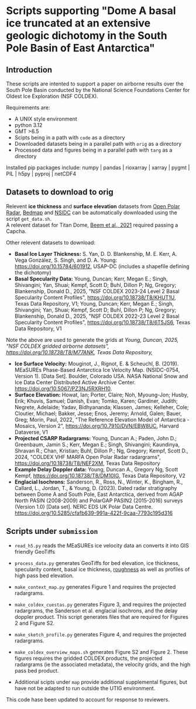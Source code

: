# Scripts supporting "Dome A basal ice truncated at an extensive geologic dichotomy in the South Pole Basin of East Antarctica"

## Introduction
These scripts are intented to support a paper on airborne results over the South Pole Basin conducted by the National Science Foundations Center for Oldest Ice Exploration (NSF COLDEX).

Requirements are:
* A UNIX style environment
* python 3.12
* GMT >6.5
* Scipts being in a path with `code` as a directory
* Downloaded datasets being in a parallel path with `orig` as a directory
* Processed data and figures being in a parallel path with `targ` as a directory

Installed pip packages include:
numpy | pandas | rioxarray | xarray | pygmt | PIL | h5py | pyproj | netCDF4

## Datasets to download to orig
Relevent **ice thickness** and **surface elevation** datasets from [Open Polar Radar](https://www.openpolarradar.org), [Bedmap](https://www.bas.ac.uk/project/bedmap/) and [NSIDC](https://nsidc.org/data/atl14/versions/4) can be automatically downloaded using the script `get_data.sh`.  
A relevent dataset for Titan Dome, [Beem et al., 2021](https://doi.org/10.15784/601437) required passing a Capcha.

Other relevent datasets to download:
* **Basal Ice Layer Thickness:** S. Yan, D. D. Blankenship, M. E. Kerr, A. Vega González, S. Singh, and D. A. Young: https://doi.org/10.15784/601912, USAP-DC (includes a shapefile defining the dichotomy)
* **Basal Specularity Data:** Young, Duncan; Kerr, Megan E.; Singh, Shivangini; Yan, Shuai; Kempf, Scott D; Buhl, Dillon P; Ng, Gregory; Blankenship, Donald D., 2025, "NSF COLDEX 2023-24 Level 2 Basal Specularity Content Profiles", https://doi.org/10.18738/T8/KHUT1U, Texas Data Repository, V1; Young, Duncan; Kerr, Megan E.; Singh, Shivangini; Yan, Shuai; Kempf, Scott D; Buhl, Dillon P; Ng, Gregory; Blankenship, Donald D., 2025, "NSF COLDEX 2022-23 Level 2 Basal Specularity Content Profiles", https://doi.org/10.18738/T8/6T5JS6, Texas Data Repository, V1

Note the above are used to generate the grids at *Young, Duncan, 2025, "NSF COLDEX gridded airborne datasets", https://doi.org/10.18738/T8/M77ANK, Texas Data Repository,*
* **Ice Surface Velocity:** Mouginot, J., Rignot, E. & Scheuchl, B. (2019). MEaSUREs Phase-Based Antarctica Ice Velocity Map. (NSIDC-0754, Version 1). [Data Set]. Boulder, Colorado USA. NASA National Snow and Ice Data Center Distributed Active Archive Center. https://doi.org/10.5067/PZ3NJ5RXRH10.
* **Surface Elevation:** Howat, Ian; Porter, Claire; Noh, Myoung-Jon; Husby, Erik; Khuvis, Samuel; Danish, Evan; Tomko, Karen; Gardiner, Judith; Negrete, Adelaide; Yadav, Bidhyananda; Klassen, James; Kelleher, Cole; Cloutier, Michael; Bakker, Jesse; Enos, Jeremy; Arnold, Galen; Bauer, Greg; Morin, Paul, 2022, "The Reference Elevation Model of Antarctica - Mosaics, Version 2", https://doi.org/10.7910/DVN/EBW8UC, Harvard Dataverse, V1
* **Projected CSARP Radargrams:** Young, Duncan A.; Paden, John D.; Greenbaum, Jamin S.; Kerr, Megan E.; Singh, Shivangini; Kaundinya, Shravan R.; Chan, Kristian; Buhl, Dillon P.; Ng, Gregory; Kempf, Scott D., 2024, "COLDEX VHF MARFA Open Polar Radar radargrams", https://doi.org/10.18738/T8/NEF2XM, Texas Data Repository
* **Example Delay Doppler data:** Young, Duncan A., Gregory Ng, Scott Kempf, https://doi.org/10.18738/T8/DM10IG, Texas Data Repository, V2
* **Englacial Isochrons:** Sanderson, R., Ross, N., Winter, K., Bingham, R., Callard, L., Jordan, T., & Young, D. (2023). Dated radar stratigraphy between Dome A and South Pole, East Antarctica, derived from AGAP North PASIN (2008-2009) and PolarGAP PASIN2 (2015-2016) surveys (Version 1.0) [Data set]. NERC EDS UK Polar Data Centre. https://doi.org/10.5285/cfafb639-991a-422f-9caa-7793c195d316

## Scripts under `submission`
* `read_h5.py` reads the MEaSUREs ice velocity data an converts it into GIS friendly GeoTiffs
* `process_data.py` generates GeoTiffs for bed elevation, ice thickness, specularity content, basal ice thickness, [roughness](http://dx.doi.org/10.1029/2000JE001429) as well as profiles of high pass bed elevation.
* `make_context_map.py` generates Figure 1 and requires the projected radargrams.
* `make_coldex_cuestas.py` generates Figure 3, and requires the projected radargrams, the Sanderson et al. englacial isochrons, and the delay doppler product.  This script generates files that are required for Figures 2 and Figure S2.
* `make_sketch_profile.py` generates Figure 4, and requires the projected radargrams.
* `make_coldex_overview_maps.sh` generates Figure S2 and Figure 2.  These figures requires the gridded COLDEX products, the projected radargrams (ie the associated metadata), the velocity grids, and the high pass bed product.

* Additional scipts under `map` provide additional supplemental figures, but have not be adapted to run outside the UTIG environment.

This code hase been updated to account for response to reviewers.


